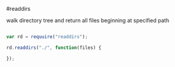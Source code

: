 #readdirs

walk directory tree and return all files beginning at specified path

```js

var rd = requuire("readdirs");

rd.readdirs("./", function(files) {

});

```
